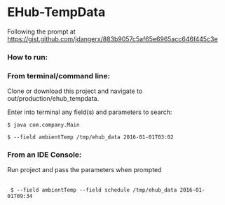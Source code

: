 # EHub-TempData
Following the prompt at https://gist.github.com/jdangerx/883b9057c5af65e6965acc646f445c3e

<h3> How to run: </h3> 

<h3> From terminal/command line: </h3> 
Clone or download this project and navigate to out/production/ehub_tempdata.

Enter into terminal any field(s) and parameters to search:
<pre><code>$ java com.company.Main

$ --field ambientTemp /tmp/ehub_data 2016-01-01T03:02
</code></pre>

<h3> From an IDE Console: </h3> 
Run project and pass the parameters when prompted
<br></br>

<pre><code> $ --field ambientTemp --field schedule /tmp/ehub_data 2016-01-01T09:34 
</code></pre>
